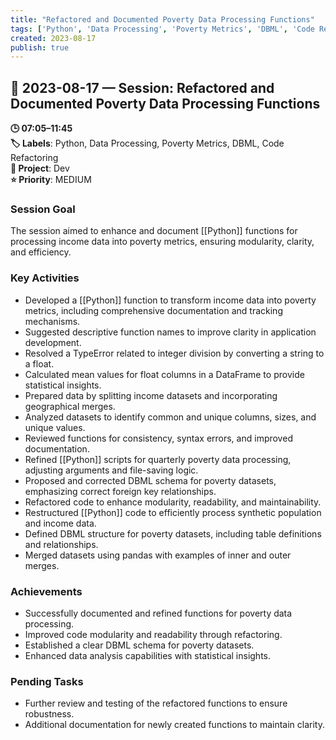 ```yaml
---
title: "Refactored and Documented Poverty Data Processing Functions"
tags: ['Python', 'Data Processing', 'Poverty Metrics', 'DBML', 'Code Refactoring']
created: 2023-08-17
publish: true
---
```


## 📅 2023-08-17 — Session: Refactored and Documented Poverty Data Processing Functions

**🕒 07:05–11:45**  
**🏷️ Labels**: Python, Data Processing, Poverty Metrics, DBML, Code Refactoring  
**📂 Project**: Dev  
**⭐ Priority**: MEDIUM  


### Session Goal
The session aimed to enhance and document [[Python]] functions for processing income data into poverty metrics, ensuring modularity, clarity, and efficiency.

### Key Activities
- Developed a [[Python]] function to transform income data into poverty metrics, including comprehensive documentation and tracking mechanisms.
- Suggested descriptive function names to improve clarity in application development.
- Resolved a TypeError related to integer division by converting a string to a float.
- Calculated mean values for float columns in a DataFrame to provide statistical insights.
- Prepared data by splitting income datasets and incorporating geographical merges.
- Analyzed datasets to identify common and unique columns, sizes, and unique values.
- Reviewed functions for consistency, syntax errors, and improved documentation.
- Refined [[Python]] scripts for quarterly poverty data processing, adjusting arguments and file-saving logic.
- Proposed and corrected DBML schema for poverty datasets, emphasizing correct foreign key relationships.
- Refactored code to enhance modularity, readability, and maintainability.
- Restructured [[Python]] code to efficiently process synthetic population and income data.
- Defined DBML structure for poverty datasets, including table definitions and relationships.
- Merged datasets using pandas with examples of inner and outer merges.

### Achievements
- Successfully documented and refined functions for poverty data processing.
- Improved code modularity and readability through refactoring.
- Established a clear DBML schema for poverty datasets.
- Enhanced data analysis capabilities with statistical insights.

### Pending Tasks
- Further review and testing of the refactored functions to ensure robustness.
- Additional documentation for newly created functions to maintain clarity.
